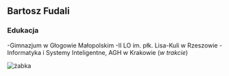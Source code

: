 ## Bartosz Fudali


### Edukacja
-Gimnazjum w Głogowie Małopolskim
-II LO im. płk. Lisa-Kuli w Rzeszowie
-Informatyka i Systemy Inteligentne, AGH w Krakowie (_w trakcie_)

![żabka](https://i.pinimg.com/originals/94/4e/b7/944eb70b31dd2d1b152cfa7b415b929c.jpg)



